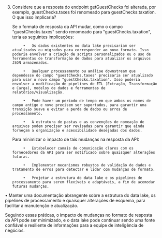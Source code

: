 3. Considere que a resposta do endpoint getGuestChecks foi alterada, por exemplo, guestChecks.taxes foi renomeado para guestChecks.taxation. O que isso
implicaria?

      Se o formato de resposta da API mudar, como o campo "guestChecks.taxes" sendo renomeado para "guestChecks.taxation", teria as seguintes implicações:
      
            •	Os dados existentes no data lake precisariam ser atualizados ou migrados para corresponder ao novo formato. Isso poderia envolver a criação de scripts personalizados ou o uso de ferramentas de transformação de dados para atualizar os arquivos JSON armazenados.
            
            •	Qualquer processamento ou análise downstream que dependesse do campo "guestChecks.taxes" precisaria ser atualizado para usar o novo campo "guestChecks.taxation". Isso poderia envolver a modificação de pipelines de ETL (Extração, Transformação e Carga), modelos de dados e ferramentas de relatórios/visualização.
            
            •	Pode haver um período de tempo em que ambos os nomes de campo antigo e novo precisem ser suportados, para garantir uma transição suave e evitar a perda de dados ou erros de processamento.
            
            •	A estrutura de pastas e as convenções de nomeação de arquivos podem precisar ser revisadas para garantir que ainda forneçam a organização e acessibilidade desejadas dos dados.
      
      Para minimizar o impacto de tais mudanças na resposta da API:
      
            •	Estabelecer canais de comunicação claros com os fornecedores da API para ser notificado sobre quaisquer alterações futuras.
            
            •	Implementar mecanismos robustos de validação de dados e tratamento de erros para detectar e lidar com mudanças de formato.
            
            •	Projetar a estrutura do data lake e os pipelines de processamento para serem flexíveis e adaptáveis, a fim de acomodar futuras mudanças.
  
  •	Manter uma documentação abrangente sobre a estrutura do data lake, os pipelines de processamento e quaisquer alterações de esquema, para facilitar a manutenção e atualização.
  
  Seguindo essas práticas, o impacto de mudanças no formato de resposta da API pode ser minimizado, e o data lake pode continuar sendo uma fonte confiável e resiliente de informações para a equipe de inteligência de negócios.

